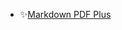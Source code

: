 - ✨[Markdown PDF Plus](https://marketplace.visualstudio.com/items/?itemName=tom-latham.markdown-pdf-plus)